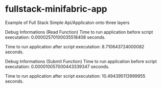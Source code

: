 # fullstack-minifabric-app
Example of Full Stack Simple Api/Applicaton onto three layers

Debug Informations (Read Function)
Time to run application before script executation: 0.00002570100035518408 seconds.

Time to run application after script executation: 8.710643724000082 seconds.

Debug Informations (Submit Function)
Time to run application before script executation: 0.000010057000443339347 seconds.

Time to run application after script executation: 10.494395113999955 seconds.
